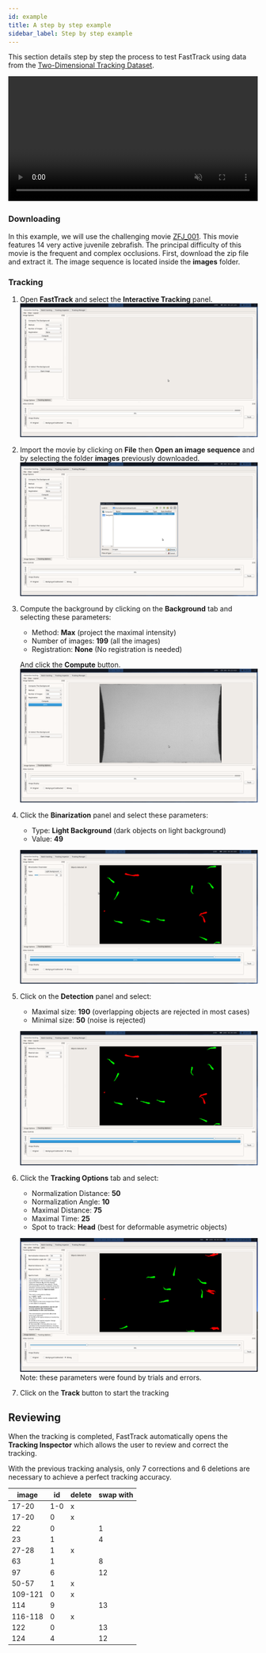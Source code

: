 ```yaml
---
id: example
title: A step by step example
sidebar_label: Step by step example
---
```


This section details step by step the process to test FastTrack using data from the [Two-Dimensional Tracking Dataset](http://data.ljp.upmc.fr/datasets/TD2/).

 <video width="100%" muted autoplay controls loop>
  <source src="/UserManual/docs/assets/example_vid.webm" type="video/webm">
Your browser does not support the video tag.
</video> 

### Downloading
In this example, we will use the challenging movie [ZFJ_001](http://data.ljp.upmc.fr/datasets/TD2/datasets/ZFJ_001/ZFJ_001.zip).
This movie features 14 very active juvenile zebrafish. The principal difficulty of this movie is the frequent and complex occlusions.
First, download the zip file and extract it. The image sequence is located inside the **images** folder.

### Tracking

1. Open **FastTrack** and select the **Interactive Tracking** panel. ![alt text](assets/example_0.png)
2. Import the movie by clicking on **File** then **Open an image sequence** and by selecting the folder **images** previously downloaded. ![alt text](assets/example_1.png)
3. Compute the background by clicking on the **Background** tab and selecting these parameters:
   * Method: **Max** (project the maximal intensity)
   * Number of images: **199** (all the images)
   * Registration: **None** (No registration is needed)
   
   And click the **Compute** button.![alt text](assets/example_2.png)
  4. Click the **Binarization** panel and select these parameters:
     * Type: **Light Background** (dark objects on light background)
     * Value: **49**
     
     ![alt text](assets/example_3.png)
  
 5. Click on the **Detection** panel and select:
    * Maximal size: **190** (overlapping objects are rejected in most cases)
    * Minimal size: **50** (noise is rejected)
    
    ![alt text](assets/example_4.png)
 6. Click the **Tracking Options** tab and select:
    * Normalization Distance: **50**
    * Normalization Angle: **10**
    * Maximal Distance: **75**
    * Maximal Time: **25**
    * Spot to track: **Head** (best for deformable asymetric objects)
    
    ![alt text](assets/example_5.png)
   Note: these parameters were found by trials and errors.
7. Click on the **Track** button to start the tracking

## Reviewing

When the tracking is completed, FastTrack automatically opens the **Tracking Inspector** which allows the user to review and correct the tracking.

With the previous tracking analysis, only 7 corrections and 6 deletions are necessary to achieve a perfect tracking accuracy.

| image    | id    | delete    | swap with    |
| --- | --- | --- | --- |
| 17-20    | 1-0    | x    |     |
| 17-20    | 0    | x    |     |
| 22   | 0    |     | 1    |
| 23   | 1    |     | 4    |
| 27-28    | 1    | x    |     |
| 63    | 1    |     | 8    |
| 97    | 6    |     | 12    |
| 50-57    | 1    | x    |     |
| 109-121    | 0    | x    |     |
| 114    | 9    |     | 13    |
| 116-118    | 0    | x    |     |
| 122    | 0    |     | 13    |
| 124    | 4    |     | 12    |
